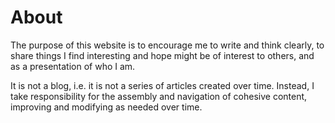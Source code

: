 # About

The purpose of this website is to encourage me to write and think clearly, to share things I find interesting and hope might be of interest to others, and as a presentation of who I am.

It is not a blog, i.e. it is not a series of articles created over time. Instead, I take responsibility for the assembly and navigation of cohesive content, improving and modifying as needed over time.
